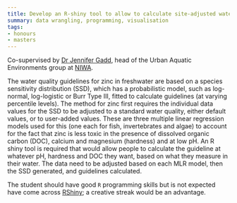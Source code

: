 ```yaml
---
title: Develop an R-shiny tool to allow to calculate site-adjusted water quality guidelines
summary: data wrangling, programming, visualisation
tags:
- honours
- masters
---
```


Co-supervised by [Dr Jennifer Gadd](https://niwa.co.nz/people/jennifer-gadd), head of the Urban Aquatic Environments group at [NIWA](https://niwa.co.nz/).

The water quality guidelines for zinc in freshwater are based on a species sensitivity distribution (SSD), which has a probabilistic model, such as log-normal, log-logistic or Burr Type III, fitted to calculate guidelines (at varying percentile levels). The method for zinc first requires the individual data values for the SSD to be adjusted to a standard water quality, either default values, or to user-added values. These are three multiple linear regression models used for this (one each for fish, invertebrates and algae) to account for the fact that zinc is less toxic in the presence of dissolved organic carbon (DOC), calcium and magnesium (hardness) and at low pH. An R shiny tool is required that would allow people to calculate the guideline at whatever pH, hardness and DOC they want, based on what they measure in their water.  The data need to be adjusted based on each MLR model, then the SSD generated, and guidelines calculated.

The student should have good `R` programming skills but is not expected have come across  [RShiny](https://shiny.rstudio.com/); a creative streak would be an advantage.